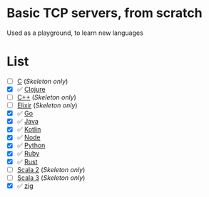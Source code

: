 # Basic TCP servers, from scratch

Used as a playground, to learn new languages

# List

- [ ] [C](./c) (_Skeleton only_)
- [x] ✅ [Clojure](./clojure)
- [ ] [C++](./cpp) (_Skeleton only_)
- [ ] [Elixir](./elixir) (_Skeleton only_)
- [x] ✅ [Go](./go)
- [x] ✅ [Java](./java)
- [x] ✅ [Kotlin](./kotlin)
- [x] ✅ [Node](./node)
- [x] ✅ [Python](./python)
- [x] ✅ [Ruby](./ruby)
- [x] ✅ [Rust](./rust)
- [ ] [Scala 2](./scala2) (_Skeleton only_)
- [ ] [Scala 3](./scala3) (_Skeleton only_)
- [x] ✅ [zig](./zig)